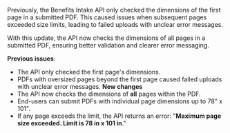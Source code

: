 Previously, the Benefits Intake API only checked the dimensions of the first page in a submitted PDF. This caused issues when subsequent pages exceeded size limits, leading to failed uploads with unclear error messages.

With this update, the API now checks the dimensions of all pages in a submitted PDF, ensuring better validation and clearer error messaging.

**Previous issues**:
- The API only checked the first page's dimensions.
- PDFs with oversized pages beyond the first page caused failed uploads with unclear error messages.
**New changes**
- The API now checks the dimensions of **all** pages within the PDF.
- End-users can submit PDFs with individual page dimensions up to 78" x 101".
- If any page exceeds the limit, the API returns an error: "**Maximum page size exceeded. Limit is 78 in x 101 in**."
